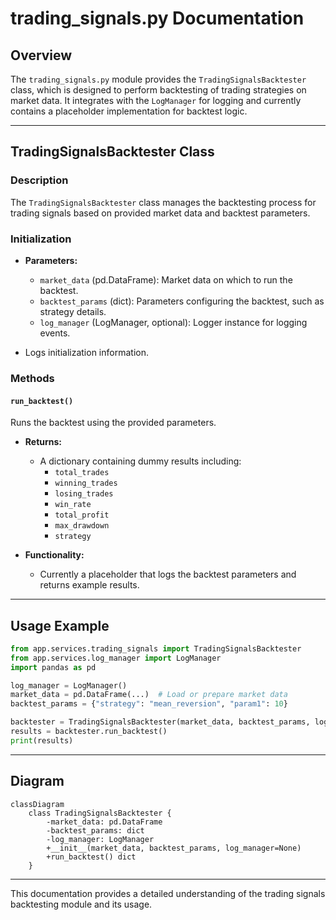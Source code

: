 # trading_signals.py Documentation

## Overview
The `trading_signals.py` module provides the `TradingSignalsBacktester` class, which is designed to perform backtesting of trading strategies on market data. It integrates with the `LogManager` for logging and currently contains a placeholder implementation for backtest logic.

---

## TradingSignalsBacktester Class

### Description
The `TradingSignalsBacktester` class manages the backtesting process for trading signals based on provided market data and backtest parameters.

### Initialization
- **Parameters:**
  - `market_data` (pd.DataFrame): Market data on which to run the backtest.
  - `backtest_params` (dict): Parameters configuring the backtest, such as strategy details.
  - `log_manager` (LogManager, optional): Logger instance for logging events.

- Logs initialization information.

### Methods

#### `run_backtest()`
Runs the backtest using the provided parameters.

- **Returns:**
  - A dictionary containing dummy results including:
    - `total_trades`
    - `winning_trades`
    - `losing_trades`
    - `win_rate`
    - `total_profit`
    - `max_drawdown`
    - `strategy`

- **Functionality:**
  - Currently a placeholder that logs the backtest parameters and returns example results.

---

## Usage Example

```python
from app.services.trading_signals import TradingSignalsBacktester
from app.services.log_manager import LogManager
import pandas as pd

log_manager = LogManager()
market_data = pd.DataFrame(...)  # Load or prepare market data
backtest_params = {"strategy": "mean_reversion", "param1": 10}

backtester = TradingSignalsBacktester(market_data, backtest_params, log_manager)
results = backtester.run_backtest()
print(results)
```

---

## Diagram

```mermaid
classDiagram
    class TradingSignalsBacktester {
        -market_data: pd.DataFrame
        -backtest_params: dict
        -log_manager: LogManager
        +__init__(market_data, backtest_params, log_manager=None)
        +run_backtest() dict
    }
```

---

This documentation provides a detailed understanding of the trading signals backtesting module and its usage.
